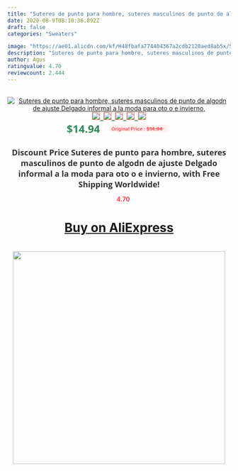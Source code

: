 ```yaml
---
title: "Suteres de punto para hombre, suteres masculinos de punto de algodn de ajuste Delgado informal a la moda para oto o e invierno,"
date: 2020-08-9T08:10:36.892Z
draft: false
categories: "Sweaters"

image: "https://ae01.alicdn.com/kf/H48fbafa774404367a2cdb2120aed8ab5x/Suteres-de-punto-para-hombre-suteres-masculinos-de-punto-de-algodn-de-ajuste-Delgado-informal-a.jpg"
description: "Suteres de punto para hombre, suteres masculinos de punto de algodn de ajuste Delgado informal a la moda para oto o e invierno,"
author: Agus
ratingvalue: 4.70
reviewcount: 2.444
---
```

<br>
<div style="text-align: center;">
<a href="https://s.click.aliexpress.com/e/_9Aclbr" target="_blank" rel="nofollow noopener noreferrer"><img alt="Suteres de punto para hombre, suteres masculinos de punto de algodn de ajuste Delgado informal a la moda para oto o e invierno," class="magnifier-image" src="https://ae01.alicdn.com/kf/H48fbafa774404367a2cdb2120aed8ab5x/Suteres-de-punto-para-hombre-suteres-masculinos-de-punto-de-algodn-de-ajuste-Delgado-informal-a.jpg_640x640.jpg">
<br>
<img style="border:1px solid salmon" src="https://ae01.alicdn.com/kf/H48fbafa774404367a2cdb2120aed8ab5x/Suteres-de-punto-para-hombre-suteres-masculinos-de-punto-de-algodn-de-ajuste-Delgado-informal-a.jpg_120x120.jpg">&nbsp;&nbsp;<img style="border:1px solid salmon" src="https://ae01.alicdn.com/kf/Hda56ab5f01c5433a97bd9e09b685b510E/Suteres-de-punto-para-hombre-suteres-masculinos-de-punto-de-algodn-de-ajuste-Delgado-informal-a.jpg_120x120.jpg">&nbsp;&nbsp;<img style="border:1px solid salmon" src="https://ae01.alicdn.com/kf/He735adf2c51049dc80115423c7b3cb80f/Suteres-de-punto-para-hombre-suteres-masculinos-de-punto-de-algodn-de-ajuste-Delgado-informal-a.jpg_120x120.jpg">&nbsp;&nbsp;<img style="border:1px solid salmon" src="https://ae01.alicdn.com/kf/H4337040a9e614b2788a2c6eafdabe674e/Suteres-de-punto-para-hombre-suteres-masculinos-de-punto-de-algodn-de-ajuste-Delgado-informal-a.jpg_120x120.jpg">&nbsp;&nbsp;<img style="border:1px solid salmon" src="https://ae01.alicdn.com/kf/H2d7e4845ca2b4138bcdc20ebe5249eb6q/Suteres-de-punto-para-hombre-suteres-masculinos-de-punto-de-algodn-de-ajuste-Delgado-informal-a.jpg_120x120.jpg"></a></div><br0>
<div style="text-align: center;"><span style="background-color: white; border: 0px; box-sizing: border-box; color: seagreen; display: inline-block; font-family: &quot;open sans&quot; , &quot;arial&quot; , &quot;helvetica&quot; , sans-serif , &quot;heiti&quot;; font-size: 24px; font-stretch: inherit; font-weight: 700; line-height: inherit; margin: 0px 10px 0px 0px; padding: 0px; vertical-align: middle;">$14.94 </span>
<span style="background: rgb(255 , 241 , 241); border-radius: 3px; border: 0px; box-sizing: border-box; color: #ff4747; display: inline-block; font-family: inherit; font-size: 12px; font-stretch: inherit; font-style: inherit; font-variant: inherit; font-weight: 600; line-height: inherit; margin: 0px; padding: 2px 5px; transform: scale(0.9); vertical-align: middle;">Original Price : <b style="text-decoration: line-through;">$14.94 </b> &nbsp;&nbsp;</span></div>
<h1 style="color: #333333; display: inline-block; font-family: &quot;open sans&quot; , &quot;arial&quot; , &quot;helvetica&quot; , sans-serif , &quot;heiti&quot;; font-size: 18px; font-stretch: inherit; font-weight: 700; text-align: center;">Discount Price Suteres de punto para hombre, suteres masculinos de punto de algodn de ajuste Delgado informal a la moda para oto o e invierno, with Free Shipping Worldwide!</h1>
<div style="color: #ff4747; text-align: center;">
<img src="https://4.bp.blogspot.com/-M0ZcTcb-5uY/XleCXlxnR4I/AAAAAAAAAEc/OrjgMkXV1oMQFaCRZj5HQwOCBcu3w1FegCPcBGAYYCw/s1600/star.png" style="height: 15px;">&nbsp;<b>4.70</b></div>
<div class="button_cont" align="center"><a class="buynow_a" href="https://s.click.aliexpress.com/e/_9Aclbr" target="_blank" rel="nofollow noopener noreferrer"><H1>Buy on AliExpress</H1></a></div><br>
<div class="separator" style="clear: both; text-align: center;">
<img src="https://lh3.googleusercontent.com/-pTy5HemUv9M/XlePHvY0dAI/AAAAAAAAAE4/0nX5iRUoIWY8eMW9Dpxeirr157OZliDIgCLcBGAsYHQ/s1600/badge.gif" width="480">
</div>
